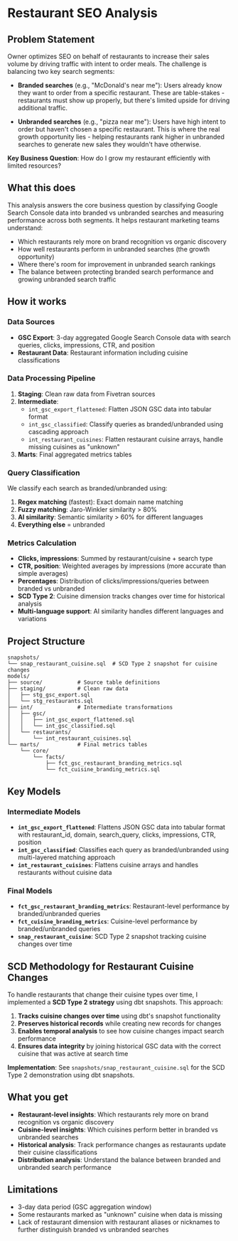 # Restaurant SEO Analysis

## Problem Statement
Owner optimizes SEO on behalf of restaurants to increase their sales volume by driving traffic with intent to order meals. The challenge is balancing two key search segments:

- **Branded searches** (e.g., "McDonald's near me"): Users already know they want to order from a specific restaurant. These are table-stakes - restaurants must show up properly, but there's limited upside for driving additional traffic.

- **Unbranded searches** (e.g., "pizza near me"): Users have high intent to order but haven't chosen a specific restaurant. This is where the real growth opportunity lies - helping restaurants rank higher in unbranded searches to generate new sales they wouldn't have otherwise.

**Key Business Question**: How do I grow my restaurant efficiently with limited resources?

## What this does
This analysis answers the core business question by classifying Google Search Console data into branded vs unbranded searches and measuring performance across both segments. It helps restaurant marketing teams understand:
- Which restaurants rely more on brand recognition vs organic discovery
- How well restaurants perform in unbranded searches (the growth opportunity)
- Where there's room for improvement in unbranded search rankings
- The balance between protecting branded search performance and growing unbranded search traffic

## How it works

### Data Sources
- **GSC Export**: 3-day aggregated Google Search Console data with search queries, clicks, impressions, CTR, and position
- **Restaurant Data**: Restaurant information including cuisine classifications

### Data Processing Pipeline
1. **Staging**: Clean raw data from Fivetran sources
2. **Intermediate**: 
   - `int_gsc_export_flattened`: Flatten JSON GSC data into tabular format
   - `int_gsc_classified`: Classify queries as branded/unbranded using cascading approach
   - `int_restaurant_cuisines`: Flatten restaurant cuisine arrays, handle missing cuisines as "unknown"
3. **Marts**: Final aggregated metrics tables

### Query Classification
We classify each search as branded/unbranded using:
1. **Regex matching** (fastest): Exact domain name matching
2. **Fuzzy matching**: Jaro-Winkler similarity > 80%
3. **AI similarity**: Semantic similarity > 60% for different languages
4. **Everything else** = unbranded

### Metrics Calculation
- **Clicks, impressions**: Summed by restaurant/cuisine + search type
- **CTR, position**: Weighted averages by impressions (more accurate than simple averages)
- **Percentages**: Distribution of clicks/impressions/queries between branded vs unbranded
- **SCD Type 2**: Cuisine dimension tracks changes over time for historical analysis
- **Multi-language support**: AI similarity handles different languages and variations

## Project Structure
```
snapshots/
└── snap_restaurant_cuisine.sql  # SCD Type 2 snapshot for cuisine changes
models/
├── source/           # Source table definitions
├── staging/          # Clean raw data
│   ├── stg_gsc_export.sql
│   └── stg_restaurants.sql
├── int/              # Intermediate transformations
│   ├── gsc/
│   │   ├── int_gsc_export_flattened.sql
│   │   └── int_gsc_classified.sql
│   └── restaurants/
│       └── int_restaurant_cuisines.sql
└── marts/            # Final metrics tables
    └── core/
        └── facts/
            ├── fct_gsc_restaurant_branding_metrics.sql
            └── fct_cuisine_branding_metrics.sql
```

## Key Models

### Intermediate Models
- **`int_gsc_export_flattened`**: Flattens JSON GSC data into tabular format with restaurant_id, domain, search_query, clicks, impressions, CTR, position
- **`int_gsc_classified`**: Classifies each query as branded/unbranded using multi-layered matching approach
- **`int_restaurant_cuisines`**: Flattens cuisine arrays and handles restaurants without cuisine data

### Final Models
- **`fct_gsc_restaurant_branding_metrics`**: Restaurant-level performance by branded/unbranded queries
- **`fct_cuisine_branding_metrics`**: Cuisine-level performance by branded/unbranded queries
- **`snap_restaurant_cuisine`**: SCD Type 2 snapshot tracking cuisine changes over time

## SCD Methodology for Restaurant Cuisine Changes

To handle restaurants that change their cuisine types over time, I implemented a **SCD Type 2 strategy** using dbt snapshots. This approach:

1. **Tracks cuisine changes over time** using dbt's snapshot functionality
2. **Preserves historical records** while creating new records for changes
3. **Enables temporal analysis** to see how cuisine changes impact search performance
4. **Ensures data integrity** by joining historical GSC data with the correct cuisine that was active at search time

**Implementation**: See `snapshots/snap_restaurant_cuisine.sql` for the SCD Type 2 demonstration using dbt snapshots.

## What you get
- **Restaurant-level insights**: Which restaurants rely more on brand recognition vs organic discovery
- **Cuisine-level insights**: Which cuisines perform better in branded vs unbranded searches
- **Historical analysis**: Track performance changes as restaurants update their cuisine classifications
- **Distribution analysis**: Understand the balance between branded and unbranded search performance

## Limitations
- 3-day data period (GSC aggregation window)
- Some restaurants marked as "unknown" cuisine when data is missing
- Lack of restaurant dimension with restaurant aliases or nicknames to further distinguish branded vs unbranded searches

